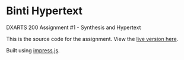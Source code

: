 # Binti Hypertext
DXARTS 200 Assignment #1 - Synthesis and Hypertext

This is the source code for the assignment. View the [live version here](https://kjy5.github.io/binti-hypertext).

Built using [impress.js](https://github.com/impress/impress.js).

